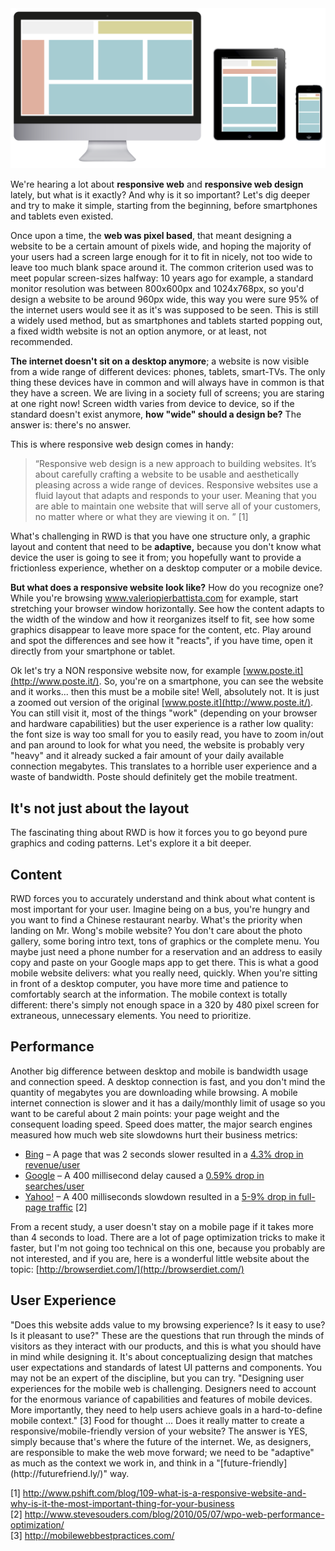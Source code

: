 <img alt="responsive webdesign" src="/images/blog/responsive-webdesign.png" />

We're hearing a lot about **responsive web** and **responsive web design** lately, but what is it exactly? And why is it so important?  Let's dig deeper and try to make it simple, starting from the beginning, before smartphones and tablets even existed.

Once upon a time, the **web was pixel based**, that meant designing a website to be a certain amount of pixels wide, and hoping the majority of your users had a screen large enough for it to fit in nicely, not too wide to leave too much blank space around it. The common criterion used was to meet popular screen-sizes halfway:  10 years ago for example,  a standard monitor resolution was between 800x600px and 1024x768px, so you'd design a website to be around 960px wide, this way  you were sure 95% of the internet users would see it as it's was supposed to be seen. This is still a widely used method, but as smartphones and tablets started popping out, a fixed width website is not an option anymore, or at least, not recommended.
<!--more-->

**The internet doesn't sit on a desktop anymore**; a website is now visible from a wide range of different devices: phones, tablets, smart-TVs. The only thing these devices have in common and will always have in common is that they have a screen. We are living in a society full of screens; you are staring at one right now! Screen width varies from device to device, so if the standard doesn't exist anymore, **how "wide" should a design be?** The answer is: there's no answer.

This is where responsive web design comes in handy:
<blockquote>
“Responsive web design is a new approach to building websites. It’s about carefully crafting a website to be usable and aesthetically pleasing across a wide range of devices. Responsive websites use a fluid layout that adapts and responds to your user. Meaning that you are able to maintain one website that will serve all of your customers, no matter where or what they are viewing it on. ” [1]
</blockquote>

What's challenging in RWD is that you have one structure only, a graphic layout and content that need to be **adaptive,** because you don't know what device the user is going to see it from; you hopefully want to provide a frictionless experience, whether on a desktop computer or a mobile device.

**But what does a responsive website look like?** How do you recognize one? While you're browsing <a href="http://www.valeriopierbattista.com" target="_blank">www.valeriopierbattista.com</a> for example, start stretching your browser window horizontally. See how the content adapts to the width of the window and how it reorganizes itself to fit, see how some graphics disappear to leave more space for the content, etc. Play around and spot the differences and see how it "reacts", if you have time, open it directly from your smartphone or tablet.

Ok let's try a NON responsive website now, for example [www.poste.it](http://www.poste.it/). So, you're on a smartphone, you can see the website and it works... then this must be a mobile site! Well, absolutely not. It is just a zoomed out version of the original  [www.poste.it](http://www.poste.it/). You can still visit it, most of the things "work" (depending on your browser and hardware capabilities) but the user experience is a rather low quality: the font size is way too small for you to easily read, you have to zoom in/out and pan around to look for what you need, the website is probably very "heavy" and it already sucked a fair amount of your daily available connection megabytes. This translates to a horrible user experience and a waste of bandwidth. Poste should definitely get the mobile treatment. <b> </b>

<h2>It's not just about the layout</h2> The fascinating thing about RWD is how it forces you to go beyond pure graphics and coding patterns. Let's explore it a bit deeper.

<h2>Content</h2> RWD forces you to accurately understand and think about what content is most important for your user. Imagine being on a bus, you're hungry and you want to find a Chinese restaurant nearby. What's the priority when landing on Mr. Wong's mobile website? You don't care about the photo gallery, some boring intro text, tons of graphics or the complete menu. You maybe just need a phone number for a reservation and an address to easily copy and paste on your Google maps app to get there. This is what a good mobile website delivers: what you really need, quickly. When you're sitting in front of a desktop computer, you have more time and patience to comfortably search at the information. The mobile context is totally different: there's simply not enough space in a 320 by 480 pixel screen for extraneous, unnecessary elements. You need to prioritize.

<h2>Performance</h2> Another big difference between desktop and mobile is bandwidth usage and connection speed. A desktop connection is fast, and you don't mind the quantity of megabytes you are downloading while browsing. A mobile internet connection is slower and it has a daily/monthly limit of usage so you want to be careful about 2 main points: your page weight and the consequent loading speed. Speed does matter, the major search engines measured how much web site slowdowns hurt their business metrics:


- [Bing](http://bing.com/) – A page that was 2 seconds slower resulted in a [4.3% drop in revenue/user](http://en.oreilly.com/velocity2009/public/schedule/detail/8523)
- [Google](http://www.google.com/) – A 400 millisecond delay caused a [0.59% drop in searches/user](http://en.oreilly.com/velocity2009/public/schedule/detail/8523)
- [Yahoo!](http://www.yahoo.com/) – A 400 milliseconds slowdown resulted in a [5-9% drop in full-page traffic](http://slideshare.net/stoyan/dont-make-me-wait-or-building-highperformance-web-applications) [2]

From a recent study, a user doesn't stay on a mobile page if it takes more than 4 seconds to load. There are a lot of page optimization tricks to make it faster, but I'm not going too technical on this one, because you probably are not interested, and if you are, here is a wonderful little website about the topic: [http://browserdiet.com/](http://browserdiet.com/)


<h2>User Experience</h2> "Does this website adds value to my browsing experience? Is it easy to use? Is it pleasant to use?" These are the questions that run through the minds of visitors as they interact with our products, and this is what you should have in mind while designing it. It's about conceptualizing design that matches user expectations and standards of latest UI patterns and components. You may not be an expert of the discipline, but you can try. "Designing user experiences for the mobile web is challenging. Designers need to account for the enormous variance of capabilities and features of mobile devices. More importantly, they need to help users achieve goals in a hard-to-define mobile context." [3] Food for thought ... Does it really matter to create a responsive/mobile-friendly version of your website? The answer is YES, simply because that's where the future of the internet. We, as designers, are responsible to make the web move forward; we need to be "adaptive" as much as the context we work in, and think in a "[future-friendly](http://futurefriend.ly/)" way.

[1] <a href="http://www.pshift.com/blog/109-what-is-a-responsive-website-and-why-is-it-the-most-important-thing-for-your-business" target="_blank">http://www.pshift.com/blog/109-what-is-a-responsive-website-and-why-is-it-the-most-important-thing-for-your-business</a><br>
[2] <a href="http://www.stevesouders.com/blog/2010/05/07/wpo-web-performance-optimization/" target="_blank">http://www.stevesouders.com/blog/2010/05/07/wpo-web-performance-optimization/</a><br>
[3] <a href="http://mobilewebbestpractices.com/" target="_blank">http://mobilewebbestpractices.com/</a>
